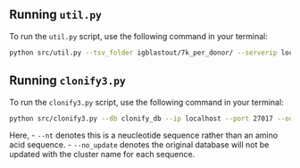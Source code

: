 ## Running `util.py`

To run the `util.py` script, use the following command in your terminal:

```bash
python src/util.py --tsv_folder igblastout/7k_per_donor/ --serverip localhost --port 27017 --db clonify_db 
```
## Running `clonify3.py`

To run the `clonify3.py` script, use the following command in your terminal:

```bash
python src/clonify3.py --db clonify_db --ip localhost --port 27017 --out out/ --split_by gene --threads 20 --nt --no_update 
```
Here, 
    - `--nt` denotes this is a neucleotide sequence rather than an amino acid sequence. 
    - `--no_update` denotes the original database will not be updated with the cluster name for each sequence.